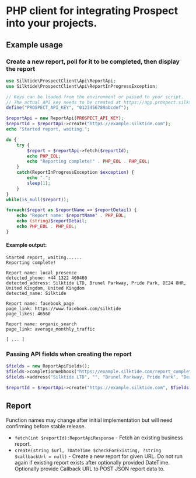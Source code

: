 PHP client for integrating Prospect into your projects.
=======================================================

Example usage
-------------

### Create a new report, poll for it to be completed, then display the report

```php
use Silktide\ProspectClient\Api\ReportApi;
use Silktide\ProspectClient\Api\ReportInProgressException;

// Keys can be loaded from the environment or passed to your script. 
// The actual API key needs to be created at https://app.prospect.silktide.com/en_GB/admin/settings#/api
define("PROSPECT_API_KEY", "0123456789abcdef");

$reportApi = new ReportApi(PROSPECT_API_KEY);
$reportId = $reportApi->create("https://example.silktide.com");
echo "Started report, waiting.";

do {
    try {
        $report = $reportApi->fetch($reportId);
        echo PHP_EOL;
        echo "Reporting complete!" . PHP_EOL . PHP_EOL;
    }
    catch(ReportInProgressException $exception) {
        echo ".";
        sleep(1);
    }
}
while(is_null($report));

foreach($report as $reportName => $reportDetail) {
    echo "Report name: $reportName" . PHP_EOL;
    echo (string)$reportDetail;
    echo PHP_EOL . PHP_EOL;    
}
```

#### Example output:

```
Started report, waiting......
Reporting complete!

Report name: local_presence
detected_phone: +44 1322 460460
detected_address: Silktide LTD, Brunel Parkway, Pride Park, DE24 8HR, United Kingdom, United Kingdom
detected_name: Silktide

Report name: facebook_page
page_link: https://www.facebook.com/silktide
page_likes: 46560

Report name: organic_search
page_link: average_monthly_traffic

[ ... ]
```

### Passing API fields when creating the report

```php
$fields = new ReportApiFields();
$fields->completionWebhook("https://example.silktide.com/report_complete.php");
$fields->address("Silktide LTD", "", "Brunel Parkway, Pride Park", "Derby", "Derbyshire", "DE24 8HR", "GB");

$reportId = $reportApi->create("https://example.silktide.com", $fields);
```

Report
------

Function names may change after initial implementation but will need confirming before stable release.

+ `fetch(int $reportId):ReportApiResponse` - Fetch an existing business report.
+ `create(string $url, ?DateTime $checkForExisting, ?string $callbackUrl = null)` - Create a new report for given URL. Do not run again if existing report exists after optionally provided DateTime. Optionally provide Callback URL to POST JSON report data to.  